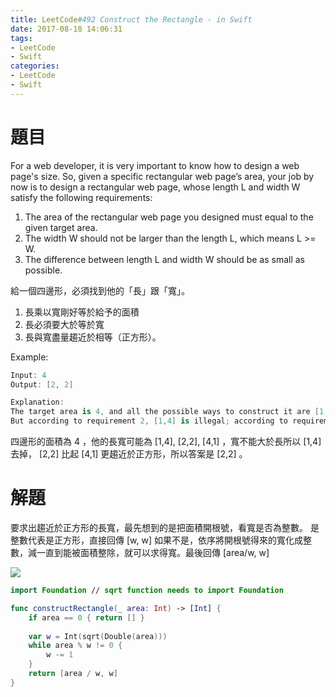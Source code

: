 ```yaml
---
title: LeetCode#492 Construct the Rectangle - in Swift
date: 2017-08-18 14:06:31
tags:
- LeetCode
- Swift
categories: 
- LeetCode
- Swift
---
```



# 題目
For a web developer, it is very important to know how to design a web page's size. So, given a specific rectangular web page’s area, your job by now is to design a rectangular web page, whose length L and width W satisfy the following requirements:

1. The area of the rectangular web page you designed must equal to the given target area.
2. The width W should not be larger than the length L, which means L >= W.
3. The difference between length L and width W should be as small as possible.

給一個四邊形，必須找到他的「長」跟「寬」。

1. 長乘以寬剛好等於給予的面積
2. 長必須要大於等於寬
3. 長與寬盡量趨近於相等（正方形）。

Example:
``` swift
Input: 4
Output: [2, 2]

Explanation: 
The target area is 4, and all the possible ways to construct it are [1,4], [2,2], [4,1].
But according to requirement 2, [1,4] is illegal; according to requirement 3,  [4,1] is not optimal compared to [2,2]. So the length L is 2, and the width W is 2.
```

四邊形的面積為 4 ，他的長寬可能為 [1,4], [2,2], [4,1] ，寬不能大於長所以 [1,4] 去掉， [2,2] 比起 [4,1] 更趨近於正方形，所以答案是 [2,2] 。


# 解題
要求出趨近於正方形的長寬，最先想到的是把面積開根號，看寬是否為整數。
是整數代表是正方形，直接回傳 [w, w]
如果不是，依序將開根號得來的寬化成整數，減一直到能被面積整除，就可以求得寬。最後回傳 [area/w, w]

![](leetcode-492/rectangle.gif)

``` swift
import Foundation // sqrt function needs to import Foundation

func constructRectangle(_ area: Int) -> [Int] {
    if area == 0 { return [] }
    
    var w = Int(sqrt(Double(area)))
    while area % w != 0 {
        w -= 1
    }
    return [area / w, w]
}
```







